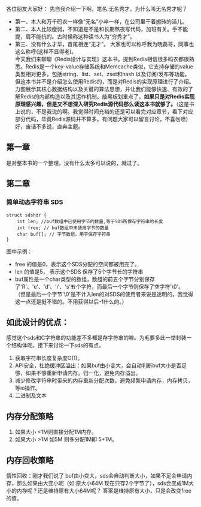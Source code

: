 各位朋友大家好：
    先自我介绍一下啊，笔名:无名秀才，为什么叫无名秀才呢？
    

 - 第一、本人和万千码农一样像“无名”小卒一样，在公司里干着搬砖的活儿。
  - 第二、本人比较瘦弱，不知道是不是和长期熬夜写代码，加班有关。手不能提，肩不能抗的。古时候称这种读书人为“穷秀才”。
  - 第三、没有什么才华，首尾相连“无才”。 大家也可以称呼我为晓磊哥，同事也这么称呼(这样不显得老)。  
      今天我们来聊聊《Redis设计与实现》这本书。提到Redis相信很多码农都很熟悉。Redis是一个key-value存储系统和Memcache类似，它支持存储的value类型相对更多，包括string、list、set、zset和hash 以及订阅/发布等功能。但这本书并不是介绍怎么使用Redis的，而是对Redis的实现原理进行了介绍。力图展示其核心数据结构以及关键的算法思想，并让我们能够快速、有效的了解Redis的内部构造以及其运作机制。敲黑板划重点了，**如果只是对Redis实现原理感兴趣，但是又不想深入研究Redis源代码那么读这本书就够了。**（这是书上说的，不是我说的啊。我觉得时间充裕的还是可以看完对应章节，看下对应部分代码，毕竟Redis源码并不算多。有问题大家可以留言讨论，不喜勿喷）
      好，废话不多说，直奔主题。
      

## 第一章

是对整本书的一个整理。没有什么太多可以说的，就过了。

## 第二章

### 简单动态字符串 SDS 
```
struct sdshdr {
	int len; //buf数组中已使用字节的数量,等于SDS所保存字符串的长度
	int free; // buf数组中未使用字节的数量
	char buf[]; // 字节数组，用于保存字符串
}
```

图中示例：

 - free 的值是0，表示这个SDS分配的空间都被用完了。
 - len 的值是5， 表示这个SDS 保存了5个字节长的字符串
 - buf属性是一个char类型的数组，数组的前五个字节分别保存了'R'、'e'、'd'、'i'、's'五个字符，而最后一个字节则保存了空字符'\0'。
（但是最后一个字节'\0'是不计入len的对SDS的使用者来说是透明的，我觉得这一点还是挺不错的。不用获得以后-1什么的。）



## 如此设计的优点：
感觉这个sds和C字符串的功能差不多都是存字符串的嘛。为毛要多此一举封装一个结构体呢。接下来讨论一下sds的有点。

 1. 获取字符串长度复杂度O(1)。
 2. API安全，杜绝缓冲区溢出：如果buf由小变大，会自动判断buf大小是否足够，如果不够重新申请内存。归一化，避免内存溢出。
 3. 减少修改字符串时带来的内存重新分配次数。避免频繁申请内存，内存拷贝，等io操作。
 4. 二进制及文本

## 内存分配策略
 1. 如果大小 <1M则直接分配1M内存。
 2. 如果大小 >1M   如5M 则多分配1M即 5+1M。

## 内存回收策略
惰性回收：刚才我们说了 buf由小变大，sds会自动判断大小，如果不足会申请内存，那么如果由大变小呢（如:原大小64M 现在只存2个字节了），sds会变成1M大小的内存呢？还是维持原有大小64M呢？ 答案是维持原有大小，只是会改变free的值。
    
    

    
<!--stackedit_data:
eyJoaXN0b3J5IjpbLTExOTg0MDU3OTYsLTU3NTIxNDg0Nl19
-->